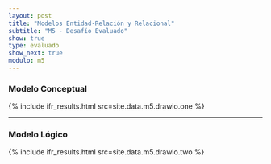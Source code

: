 ```yaml
---
layout: post
title: "Modelos Entidad-Relación y Relacional"
subtitle: "M5 - Desafío Evaluado"
show: true
type: evaluado
show_next: true
modulo: m5
---
```


### Modelo Conceptual

{% include ifr_results.html src=site.data.m5.drawio.one %}

---

### Modelo Lógico

{% include ifr_results.html src=site.data.m5.drawio.two %}
